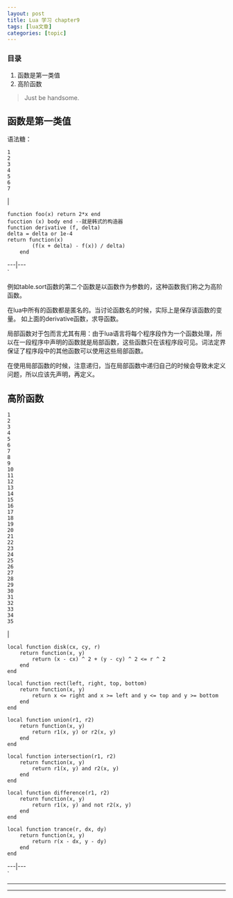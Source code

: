 ```yaml
---
layout: post
title: Lua 学习 chapter9  
tags: [lua文章]
categories: [topic]
---
```

### 目录

  1. 函数是第一类值
  2. 高阶函数

> Just be handsome.

## 函数是第一类值

语法糖：

    
    
    1
    2
    3
    4
    5
    6
    7
    

|

    
    
    function foo(x) return 2*x end
    fucction (x) body end --就是韩式的构造器
    function derivative (f, delta)
    delta = delta or 1e-4
    return function(x)
    		(f(x + delta) - f(x)) / delta)
    	end
      
  
---|---  
`

例如table.sort函数的第二个函数是以函数作为参数的，这种函数我们称之为高阶函数。

在lua中所有的函数都是匿名的。当讨论函数名的时候，实际上是保存该函数的变量。 如上面的derivative函数，求导函数。

局部函数对于包而言尤其有用：由于lua语言将每个程序段作为一个函数处理，所以在一段程序中声明的函数就是局部函数，这些函数只在该程序段可见。词法定界保证了程序段中的其他函数可以使用这些局部函数。

在使用局部函数的时候，注意递归，当在局部函数中递归自己的时候会导致未定义问题，所以应该先声明，再定义。

## 高阶函数

    
    
    1
    2
    3
    4
    5
    6
    7
    8
    9
    10
    11
    12
    13
    14
    15
    16
    17
    18
    19
    20
    21
    22
    23
    24
    25
    26
    27
    28
    29
    30
    31
    32
    33
    34
    35
    

|

    
    
    local function disk(cx, cy, r)
        return function(x, y)
            return (x - cx) ^ 2 + (y - cy) ^ 2 <= r ^ 2
        end
    end
    
    local function rect(left, right, top, bottom)
        return function(x, y)
            return x <= right and x >= left and y <= top and y >= bottom
        end
    end
    
    local function union(r1, r2)
        return function(x, y)
            return r1(x, y) or r2(x, y)
        end
    end
    
    local function intersection(r1, r2)
        return function(x, y)
            return r1(x, y) and r2(x, y)
        end
    end
    
    local function difference(r1, r2)
        return function(x, y)
            return r1(x, y) and not r2(x, y)
        end
    end
    
    local function trance(r, dx, dy)
        return function(x, y)
            return r(x - dx, y - dy)
        end
    end
      
  
---|---  
`

* * *

* * *